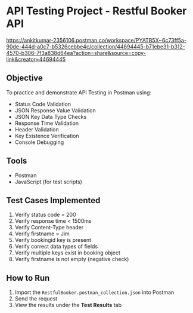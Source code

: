 # API Testing Project - Restful Booker API
https://ankitkumar-2356106.postman.co/workspace/PYATB5X~6c73ff5a-90de-444d-a0c7-b5326cebbe4c/collection/44694445-b71ebe31-b312-4570-b306-7f3a838d64ea?action=share&source=copy-link&creator=44694445

## Objective
To practice and demonstrate API Testing in Postman using:
- Status Code Validation
- JSON Response Value Validation
- JSON Key Data Type Checks
- Response Time Validation
- Header Validation
- Key Existence Verification
- Console Debugging

## Tools
- Postman
- JavaScript (for test scripts)

## Test Cases Implemented
1. Verify status code = 200
2. Verify response time < 1500ms
3. Verify Content-Type header
4. Verify firstname = Jim
5. Verify bookingid key is present
6. Verify correct data types of fields
7. Verify multiple keys exist in booking object
8. Verify firstname is not empty (negative check)

## How to Run
1. Import the `RestfulBooker.postman_collection.json` into Postman
2. Send the request
3. View the results under the **Test Results** tab
